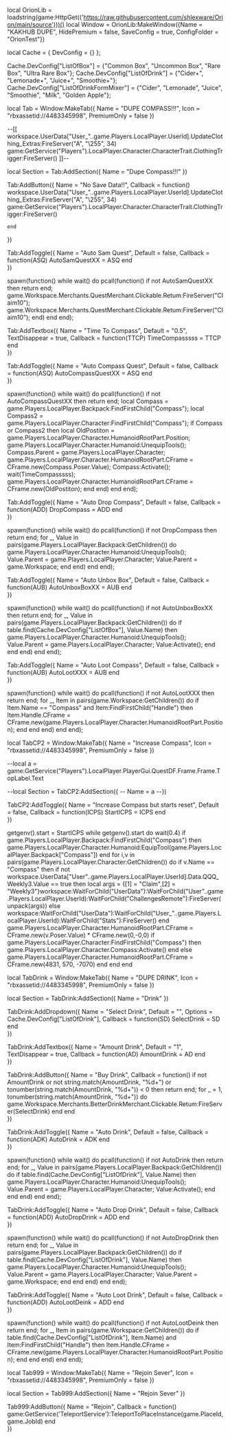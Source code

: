local OrionLib = loadstring(game:HttpGet(('https://raw.githubusercontent.com/shlexware/Orion/main/source')))()
local Window = OrionLib:MakeWindow({Name = "KAKHUB DUPE", HidePremium = false, SaveConfig = true, ConfigFolder = "OrionTest"})


local Cache = { DevConfig = {} };

Cache.DevConfig["ListOfBox"] = {"Common Box", "Uncommon Box", "Rare Box", "Ultra Rare Box"};
Cache.DevConfig["ListOfDrink"] = {"Cider+", "Lemonade+", "Juice+", "Smoothie+"};
Cache.DevConfig["ListOfDrinkFormMixer"] = {"Cider", "Lemonade", "Juice", "Smoothie", "Milk", "Golden Apple"};


local Tab = Window:MakeTab({
	Name = "DUPE COMPASS!!!",
	Icon = "rbxassetid://4483345998",
	PremiumOnly = false
})


--[[
workspace.UserData["User_"..game.Players.LocalPlayer.UserId].UpdateClothing_Extras:FireServer("A", "\255", 34)
game:GetService("Players").LocalPlayer.Character.CharacterTrait.ClothingTrigger:FireServer() 
]]--

local Section = Tab:AddSection({
	Name = "Dupe Compass!!!"
})

Tab:AddButton({
	Name = "No Save Data!!",
	Callback = function()
        workspace.UserData["User_"..game.Players.LocalPlayer.UserId].UpdateClothing_Extras:FireServer("A", "\255", 34)
        game:GetService("Players").LocalPlayer.Character.CharacterTrait.ClothingTrigger:FireServer() 

  	end    
})

Tab:AddToggle({
	Name = "Auto Sam Quest",
	Default = false,
	Callback = function(ASQ)
		AutoSamQuestXX = ASQ
	end    
})

spawn(function()
    while wait() do
        pcall(function()
            if not AutoSamQuestXX then return end;
            game.Workspace.Merchants.QuestMerchant.Clickable.Retum:FireServer("Claim10");
            game.Workspace.Merchants.QuestMerchant.Clickable.Retum:FireServer("Claim10");
        end)
    end
end);

Tab:AddTextbox({
	Name = "Time To Compass",
	Default = "0.5",
	TextDisappear = true,
	Callback = function(TTCP)
		TimeCompasssss = TTCP
	end	  
})

Tab:AddToggle({
	Name = "Auto Compass Quest",
	Default = false,
	Callback = function(ASQ)
		AutoCompassQuestXX = ASQ
	end    
})

spawn(function()
    while wait() do
        pcall(function()
            if not AutoCompassQuestXX then return end;
            local Compass = game.Players.LocalPlayer.Backpack:FindFirstChild("Compass");
            local Compass2 = game.Players.LocalPlayer.Character:FindFirstChild("Compass");
            if Compass or Compass2 then
                local OldPostiton = game.Players.LocalPlayer.Character.HumanoidRootPart.Position;
                game.Players.LocalPlayer.Character.Humanoid:UnequipTools();
                Compass.Parent = game.Players.LocalPlayer.Character;
                game.Players.LocalPlayer.Character.HumanoidRootPart.CFrame = CFrame.new(Compass.Poser.Value);
                Compass:Activate();
                wait(TimeCompasssss);
                game.Players.LocalPlayer.Character.HumanoidRootPart.CFrame = CFrame.new(OldPostiton);
            end
        end)
    end
end);

Tab:AddToggle({
	Name = "Auto Drop Compass",
	Default = false,
	Callback = function(ADD)
		DropCompass = ADD
	end    
})

spawn(function()
    while wait() do
        pcall(function()
            if not DropCompass then return end;
            for _, Value in pairs(game.Players.LocalPlayer.Backpack:GetChildren()) do
                game.Players.LocalPlayer.Character.Humanoid:UnequipTools();
                Value.Parent = game.Players.LocalPlayer.Character;
                Value.Parent = game.Workspace;
            end
        end)
    end
end);


Tab:AddToggle({
	Name = "Auto Unbox Box",
	Default = false,
	Callback = function(AUB)
		AutoUnboxBoxXX = AUB
	end    
})


spawn(function()
    while wait() do
        pcall(function()
            if not AutoUnboxBoxXX then return end;
            for _, Value in pairs(game.Players.LocalPlayer.Backpack:GetChildren()) do
                if table.find(Cache.DevConfig["ListOfBox"], Value.Name) then
                    game.Players.LocalPlayer.Character.Humanoid:UnequipTools();
                    Value.Parent = game.Players.LocalPlayer.Character;
                    Value:Activate();
                end
            end
        end)
    end
end);

Tab:AddToggle({
	Name = "Auto Loot Compass",
	Default = false,
	Callback = function(AUB)
		AutoLootXXX = AUB
	end    
})


spawn(function()
    while wait() do
        pcall(function()
            if not AutoLootXXX then return end;
            for _, Item in pairs(game.Workspace:GetChildren()) do
                if Item.Name == "Compass" and Item:FindFirstChild("Handle") then
                    Item.Handle.CFrame = CFrame.new(game.Players.LocalPlayer.Character.HumanoidRootPart.Position);
                end
            end
        end)
    end
end);




local TabCP2 = Window:MakeTab({
	Name = "Increase Compass",
	Icon = "rbxassetid://4483345998",
	PremiumOnly = false
})


--local a = game:GetService("Players").LocalPlayer.PlayerGui.QuestDF.Frame.Frame.TopLabel.Text

--local Section = TabCP2:AddSection({
--	Name = a
--})


TabCP2:AddToggle({
	Name = "Increase Compass but starts reset",
	Default = false,
	Callback = function(ICPS)
		StartICPS = ICPS
	end    
})


getgenv().start = StartICPS
while getgenv().start do wait(0.4)
if game.Players.LocalPlayer.Backpack:FindFirstChild("Compass") then
game.Players.LocalPlayer.Character.Humanoid:EquipTool(game.Players.LocalPlayer.Backpack["Compass"])
end
for i,v in pairs(game.Players.LocalPlayer.Character:GetChildren()) do
            if v.Name == "Compass" then
            if not workspace.UserData["User"..game.Players.LocalPlayer.UserId].Data.QQQ_Weekly3.Value == true then
local args = {[1] = "Claim",[2] = "Weekly3"}workspace:WaitForChild("UserData"):WaitForChild("User"..game.Players.LocalPlayer.UserId):WaitForChild("ChallengesRemote"):FireServer(unpack(args))
else
workspace:WaitForChild("UserData"):WaitForChild("User_"..game.Players.LocalPlayer.UserId):WaitForChild("Stats"):FireServer()
end
                game.Players.LocalPlayer.Character.HumanoidRootPart.CFrame = CFrame.new(v.Poser.Value) * CFrame.new(0,-0,0)
                if game.Players.LocalPlayer.Character:FindFirstChild("Compass") then
                game.Players.LocalPlayer.Character.Compass:Activate()
                end
            else
            game.Players.LocalPlayer.Character.HumanoidRootPart.CFrame = CFrame.new(4831, 570, -7070)
            end
        end
end



local TabDrink = Window:MakeTab({
	Name = "DUPE DRINK",
	Icon = "rbxassetid://4483345998",
	PremiumOnly = false
})


local Section = TabDrink:AddSection({
	Name = "Drink"
})

TabDrink:AddDropdown({
	Name = "Select Drink",
	Default = "",
	Options = Cache.DevConfig["ListOfDrink"],
	Callback = function(SD)
		SelectDrink = SD
	end    
})

TabDrink:AddTextbox({
	Name = "Amount Drink",
	Default = "1",
	TextDisappear = true,
	Callback = function(AD)
		AmountDrink = AD
	end	  
})

TabDrink:AddButton({
	Name = "Buy Drink",
	Callback = function()
        if not AmountDrink or not string.match(AmountDrink, "%d+") or tonumber(string.match(AmountDrink, "%d+")) < 0 then return end;
        for _ = 1, tonumber(string.match(AmountDrink, "%d+")) do
            game.Workspace.Merchants.BetterDrinkMerchant.Clickable.Retum:FireServer(SelectDrink)
        end
  	end    
})

TabDrink:AddToggle({
	Name = "Auto Drink",
	Default = false,
	Callback = function(ADK)
		AutoDrink = ADK
	end    
})

spawn(function()
    while wait() do
        pcall(function()
            if not AutoDrink then return end;
            for _, Value in pairs(game.Players.LocalPlayer.Backpack:GetChildren()) do
                if table.find(Cache.DevConfig["ListOfDrink"], Value.Name) then
                    game.Players.LocalPlayer.Character.Humanoid:UnequipTools();
                    Value.Parent = game.Players.LocalPlayer.Character;
                    Value:Activate();
                end
            end
        end)
    end
end);

TabDrink:AddToggle({
	Name = "Auto Drop Drink",
	Default = false,
	Callback = function(ADD)
		AutoDropDrink = ADD
	end    
})

spawn(function()
    while wait() do
        pcall(function()
            if not AutoDropDrink then return end;
            for _, Value in pairs(game.Players.LocalPlayer.Backpack:GetChildren()) do
                if table.find(Cache.DevConfig["ListOfDrink"], Value.Name) then
                    game.Players.LocalPlayer.Character.Humanoid:UnequipTools();
                    Value.Parent = game.Players.LocalPlayer.Character;
                    Value.Parent = game.Workspace;
                end
            end
        end)
    end
end);

TabDrink:AddToggle({
	Name = "Auto Loot Drink",
	Default = false,
	Callback = function(ADD)
		AutoLootDeink = ADD
	end    
})

spawn(function()
    while wait() do
        pcall(function()
            if not AutoLootDeink then return end;
            for _, Item in pairs(game.Workspace:GetChildren()) do
                if table.find(Cache.DevConfig["ListOfDrink"], Item.Name) and Item:FindFirstChild("Handle") then
                    Item.Handle.CFrame = CFrame.new(game.Players.LocalPlayer.Character.HumanoidRootPart.Position);
                end
            end
        end)
    end
end);


local Tab999 = Window:MakeTab({
	Name = "Rejoin Sever",
	Icon = "rbxassetid://4483345998",
	PremiumOnly = false
})


local Section = Tab999:AddSection({
	Name = "Rejoin Sever"
})

Tab999:AddButton({
	Name = "Rejoin",
	Callback = function()
        game:GetService('TeleportService'):TeleportToPlaceInstance(game.PlaceId, game.JobId) 
  	end    
})
